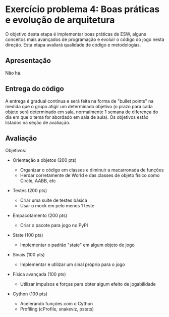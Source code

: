 Exercício problema 4: Boas práticas e evolução de arquitetura 
=============================================================

O objetivo desta etapa é implementar boas práticas de ESW, alguns conceitos mais
avançados de programação e evoluir o código do jogo nesta direção. Esta etapa
avaliará qualidade de código e metodologias.

## Apresentação
Não há.

## Entrega do código
A entrega é gradual contínua e será feita na forma de "bullet points" na medida
que o grupo atigir um determinado objetivo (o prazo para cada objeto será 
determinado em sala, normalmente 1 semana de diferença do dia em que o tema for
abordado em sala de aula). Os objetivos estão listados na seção de avaliação.

## Avaliação
Objetivos:

* Orientação a objetos (200 pts)
    - Organizar o código em classes e diminuir a macarronada de funções
    - Herdar corretamente de World e das classes de objeto físico como Circle, AABB, etc

* Testes (200 pts)
    - Criar uma suite de testes básica
    - Usar o mock em pelo menos 1 teste

* Empacotamento (200 pts)
    - Criar o pacote para jogo no PyPI

* State (100 pts)
    - Implementar o padrão "state" em algum objeto de jogo

* Sinais (100 pts)
    - Implementar e utilizar um sinal próprio para o jogo
    
* Física avançada (100 pts)
    - Utilizar impulsos e forças para obter algum efeito de jogabilidade

* Cython (100 pts)
    - Acelerando funções com o Cython
    - Profiling (cProfile, snakeviz, pstats)
    
